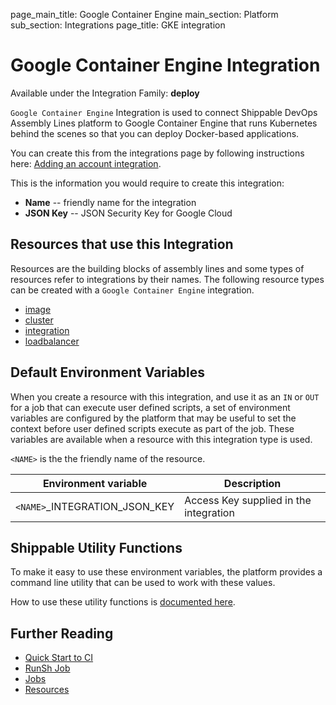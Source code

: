 page_main_title: Google Container Engine
main_section: Platform
sub_section: Integrations
page_title: GKE integration

# Google Container Engine Integration

Available under the Integration Family: **deploy**

`Google Container Engine` Integration is used to connect Shippable DevOps Assembly Lines platform to Google Container Engine that runs Kubernetes behind the scenes so that you can deploy Docker-based applications.

You can create this from the integrations page by following instructions here: [Adding an account integration](/platform/management/integrations/#adding-an-account-integration).

This is the information you would require to create this integration:

* **Name** -- friendly name for the integration
* **JSON Key** -- JSON Security Key for Google Cloud

## Resources that use this Integration
Resources are the building blocks of assembly lines and some types of resources refer to integrations by their names. The following resource types can be created with a `Google Container Engine` integration.

* [image](/platform/workflow/resource/image)
* [cluster](/platform/workflow/resource/cluster)
* [integration](/platform/workflow/resource/integration)
* [loadbalancer](/platform/workflow/resource/loadbalancer)

## Default Environment Variables
When you create a resource with this integration, and use it as an `IN` or `OUT` for a job that can execute user defined scripts, a set of environment variables are configured by the platform that may be useful to set the context before user defined scripts execute as part of the job. These variables are available when a resource with this integration type is used.

`<NAME>` is the the friendly name of the resource.

| Environment variable						| Description      |
| ------			 							|----------------- |
| `<NAME>`\_INTEGRATION\_JSON_KEY			| Access Key supplied in the integration |

## Shippable Utility Functions
To make it easy to use these environment variables, the platform provides a command line utility that can be used to work with these values.

How to use these utility functions is [documented here](/platform/tutorial/workflow/using-shipctl).

## Further Reading
* [Quick Start to CI](/getting-started/ci-sample)
* [RunSh Job](/platform/workflow/job/runsh)
* [Jobs](/platform/workflow/job/overview)
* [Resources](/platform/workflow/resource/overview)
